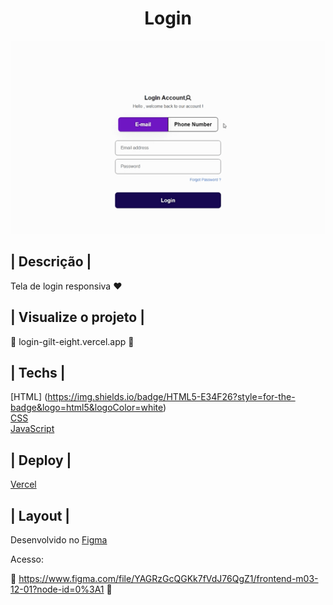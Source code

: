 <h1 align='center'> Login </h1>

<img src="./assets/Gif-login.gif" alt="Login">

## | Descrição |


Tela de login responsiva ♥

## | Visualize o projeto |

🔗 login-gilt-eight.vercel.app 🔗


## | Techs |

[HTML] (https://img.shields.io/badge/HTML5-E34F26?style=for-the-badge&logo=html5&logoColor=white) <br>
[CSS](https://www.w3.org/Style/CSS/Overview.en.html) <br>
[JavaScript](https://www.javascript.com/) <br>

## | Deploy |

[Vercel](https://vercel.com/)

## | Layout | 

Desenvolvido no [Figma](https://www.figma.com/)

Acesso:

🔗 https://www.figma.com/file/YAGRzGcQGKk7fVdJ76QgZ1/frontend-m03-12-01?node-id=0%3A1 🔗


